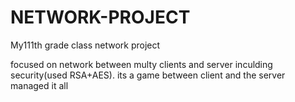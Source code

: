 # NETWORK-PROJECT
My111th grade class network project

focused on network between multy clients and server inculding security(used RSA+AES).
its a game between client and the server managed it all
